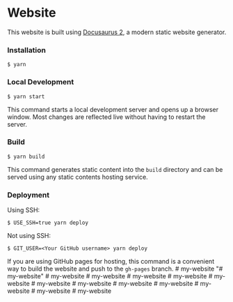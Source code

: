 # Website

This website is built using [Docusaurus 2](https://docusaurus.io/), a modern static website generator.

### Installation

```
$ yarn
```

### Local Development

```
$ yarn start
```

This command starts a local development server and opens up a browser window. Most changes are reflected live without having to restart the server.

### Build

```
$ yarn build
```

This command generates static content into the `build` directory and can be served using any static contents hosting service.

### Deployment

Using SSH:

```
$ USE_SSH=true yarn deploy
```

Not using SSH:

```
$ GIT_USER=<Your GitHub username> yarn deploy
```

If you are using GitHub pages for hosting, this command is a convenient way to build the website and push to the `gh-pages` branch.
#   m y - w e b s i t e  
 "# my-website" 
#   m y - w e b s i t e  
 #   m y - w e b s i t e  
 #   m y - w e b s i t e  
 #   m y - w e b s i t e  
 #   m y - w e b s i t e  
 #   m y - w e b s i t e  
 #   m y - w e b s i t e  
 #   m y - w e b s i t e  
 #   m y - w e b s i t e  
 #   m y - w e b s i t e  
 #   m y - w e b s i t e  
 #   m y - w e b s i t e  
 